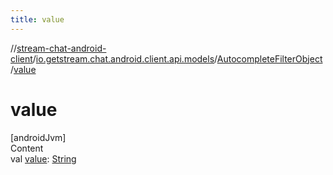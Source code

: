 ```yaml
---
title: value
---
```

//[stream-chat-android-client](../../../index.md)/[io.getstream.chat.android.client.api.models](../index.md)/[AutocompleteFilterObject](index.md)/[value](value.md)



# value  
[androidJvm]  
Content  
val [value](value.md): [String](https://kotlinlang.org/api/latest/jvm/stdlib/kotlin/-string/index.html)  



